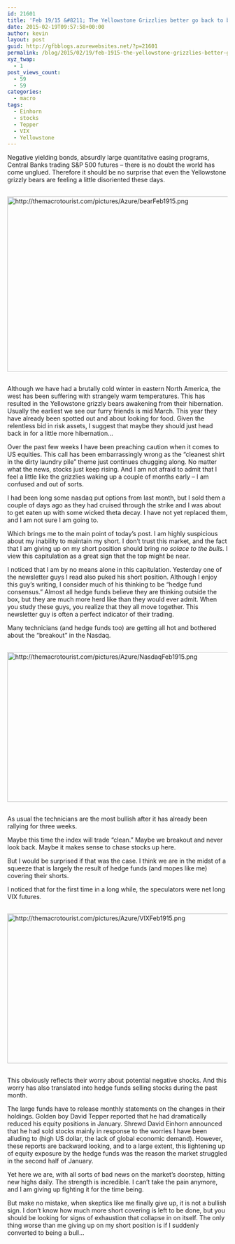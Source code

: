 ```yaml
---
id: 21601
title: 'Feb 19/15 &#8211; The Yellowstone Grizzlies better go back to bed'
date: 2015-02-19T09:57:58+00:00
author: kevin
layout: post
guid: http://gfbblogs.azurewebsites.net/?p=21601
permalink: /blog/2015/02/19/feb-1915-the-yellowstone-grizzlies-better-go-back-to-bed/
xyz_twap:
  - 1
post_views_count:
  - 59
  - 59
categories:
  - macro
tags:
  - Einhorn
  - stocks
  - Tepper
  - VIX
  - Yellowstone
---
```

Negative yielding bonds, absurdly large quantitative easing programs, Central Banks trading S&P 500 futures &#8211; there is no doubt the world has come unglued. Therefore it should be no surprise that even the Yellowstone grizzly bears are feeling a little disoriented these days. 


  <img src="http://themacrotourist.com/pictures/Azure/bearFeb1915.png" style="margin:30px auto;display:block;" alt="http://themacrotourist.com/pictures/Azure/bearFeb1915.png" width="600" height="400">

Although we have had a brutally cold winter in eastern North America, the west has been suffering with strangely warm temperatures. This has resulted in the Yellowstone grizzly bears awakening from their hibernation. Usually the earliest we see our furry friends is mid March. This year they have already been spotted out and about looking for food. Given the relentless bid in risk assets, I suggest that maybe they should just head back in for a little more hibernation&#8230;

Over the past few weeks I have been preaching caution when it comes to US equities. This call has been embarrassingly wrong as the &#8220;cleanest shirt in the dirty laundry pile&#8221; theme just continues chugging along. No matter what the news, stocks just keep rising. And I am not afraid to admit that I feel a little like the grizzlies waking up a couple of months early &#8211; I am confused and out of sorts. 

I had been long some nasdaq put options from last month, but I sold them a couple of days ago as they had cruised through the strike and I was about to get eaten up with some wicked theta decay. I have not yet replaced them, and I am not sure I am going to.

Which brings me to the main point of today&#8217;s post. I am highly suspicious about my inability to maintain my short. I don&#8217;t trust this market, and the fact that I am giving up on my short position should bring _no solace to the bulls._ I view this capitulation as a great sign that the top might be near.

I noticed that I am by no means alone in this capitulation. Yesterday one of the newsletter guys I read also puked his short position. Although I enjoy this guy&#8217;s writing, I consider much of his thinking to be &#8220;hedge fund consensus.&#8221; Almost all hedge funds believe they are thinking outside the box, but they are much more herd like than they would ever admit. When you study these guys, you realize that they all move together. This newsletter guy is often a perfect indicator of their trading.

Many technicians (and hedge funds too) are getting all hot and bothered about the &#8220;breakout&#8221; in the Nasdaq. 


  <img src="http://themacrotourist.com/pictures/Azure/NasdaqFeb1915.png" style="margin:30px auto;display:block;" alt="http://themacrotourist.com/pictures/Azure/NasdaqFeb1915.png" width="600" height="342">

As usual the technicians are the most bullish after it has already been rallying for three weeks. 

Maybe this time the index will trade &#8220;clean.&#8221; Maybe we breakout and never look back. Maybe it makes sense to chase stocks up here.

But I would be surprised if that was the case. I think we are in the midst of a squeeze that is largely the result of hedge funds (and mopes like me) covering their shorts. 

I noticed that for the first time in a long while, the speculators were net long VIX futures.


  <img src="http://themacrotourist.com/pictures/Azure/VIXFeb1915.png" style="margin:30px auto;display:block;" alt="http://themacrotourist.com/pictures/Azure/VIXFeb1915.png" width="600" height="342">

This obviously reflects their worry about potential negative shocks. And this worry has also translated into hedge funds selling stocks during the past month. 

The large funds have to release monthly statements on the changes in their holdings. Golden boy David Tepper reported that he had dramatically reduced his equity positions in January. Shrewd David Einhorn announced that he had sold stocks mainly in response to the worries I have been alluding to (high US dollar, the lack of global economic demand). However, these reports are backward looking, and to a large extent, this lightening up of equity exposure by the hedge funds was the reason the market struggled in the second half of January.

Yet here we are, with all sorts of bad news on the market&#8217;s doorstep, hitting new highs daily. The strength is incredible. I can&#8217;t take the pain anymore, and I am giving up fighting it for the time being. 

But make no mistake, when skeptics like me finally give up, it is not a bullish sign. I don&#8217;t know how much more short covering is left to be done, but you should be looking for signs of exhaustion that collapse in on itself. The only thing worse than me giving up on my short position is if I suddenly converted to being a bull&#8230;